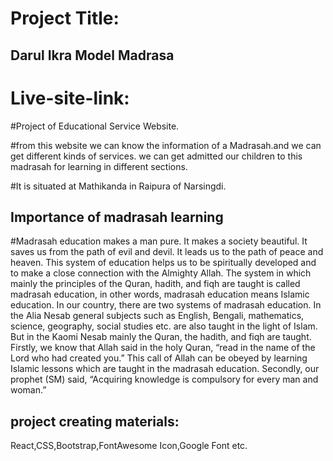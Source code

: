# Project Title:

## Darul Ikra Model Madrasa

# Live-site-link:

#Project of Educational Service Website.

#from this website we can know the information of a Madrasah.and we can get different kinds of services.
we can get admitted our children to this madrasah for learning in different sections.

#It is situated at Mathikanda in Raipura of Narsingdi.

## Importance of madrasah learning

#Madrasah education makes a man pure. It makes a society beautiful. It saves us from the path of evil and devil. It leads us to the path of peace and heaven. This system of education helps us to be spiritually developed and to make a close connection with the Almighty Allah.
The system in which mainly the principles of the Quran, hadith, and fiqh are taught is called madrasah education, in other words, madrasah education means Islamic education. In our country, there are two systems of madrasah education. In the Alia Nesab general subjects such as English, Bengali, mathematics, science, geography, social studies etc. are also taught in the light of Islam. But in the Kaomi Nesab mainly the Quran, the hadith, and fiqh are taught. Firstly, we know that Allah said in the holy Quran, “read in the name of the Lord who had created you.” This call of Allah can be obeyed by learning Islamic lessons which are taught in the madrasah education. Secondly, our prophet (SM) said, “Acquiring knowledge is compulsory for every man and woman.”

## project creating materials:

React,CSS,Bootstrap,FontAwesome Icon,Google Font etc.
